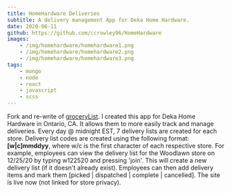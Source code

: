 ```yaml
---
title: HomeHardware Deliveries
subtitle: A delivery management App for Deka Home Hardware.
date: 2020-06-11
github: https://github.com/ccrowley96/HomeHardware
images:
    - /img/homehardware/homehardware1.png
    - /img/homehardware/homehardware2.png
    - /img/homehardware/homehardware3.png
tags: 
    - mongo
    - node
    - react
    - javascript
    - scss
---
```

Fork and re-write of [groceryList](/projects/grocerylist/).  I created this app for Deka Home Hardware in Ontario, CA.  It allows them to more easily track and manage deliveries.  Every day @ midnight EST, 7 delivery lists are created for each store.  Delivery list codes are created using the following format: **[w|c]mmddyy**, where w/c is the first character of each respective store.  For example, employees can view the delivery list for the Woodlawn store on 12/25/20 by typing w122520 and pressing 'join'.  This will create a new delivery list (if it doesn't already exist).  Employees can then add delivery items and mark them [picked | dispatched | complete | cancelled].  The site is live now (not linked for store privacy).